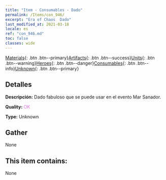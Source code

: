 ```yaml
---
title: "Item - Consumables - Dado"
permalink: /Items/con_946/
excerpt: "Era of Chaos  Dado"
last_modified_at: 2021-03-18
locale: es
ref: "con_946.md"
toc: false
classes: wide
---
```

 [Materials](/es/Items/){: .btn .btn--primary}[Artifacts](/es/Items/Artifacts/){: .btn .btn--success}[Units](/es/Items/Units/){: .btn .btn--warning}[Heroes](/es/Items/Heroes/){: .btn .btn--danger}[Consumables](/es/Items/Consumables/){: .btn .btn--info}[Unknown](/es/Items/Unknown/){: .btn .btn--primary}

## Detalles
 **Descripción:** Dado fabuloso que se puede usar en el evento Mar Sanador.

 **Quality:** <span style="color: #DA70D6">OK</span>

 **Type:** Unknown

## Gather

  None

## This item contains:

  None

